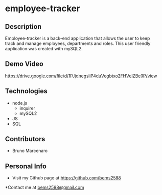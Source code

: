 # employee-tracker

## Description

Employee-tracker is a back-end application that allows the user to keep track and manage employees, departments and roles. This user friendly application was created with mySQL2.


## Demo Video

https://drive.google.com/file/d/1PJjdnegsliP4duVegbtxo2FHVeIZBe0P/view


## Technologies

* node.js
  * inquirer 
  * mySQL2
* JS
* SQL

## Contributors

* Bruno Marcenaro

## Personal Info

* Visit my Github page at https://github.com/bems2588

*Contact me at bems2588@gmail.com